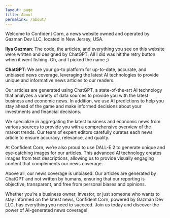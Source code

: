 ```yaml
---
layout: page
title: About
permalink: /about/
---
```


Welcome to Confident Corn, a news website owned and operated by Gazman Dev LLC, located in New Jersey, USA. 

**Ilya Gazman**: The code, the articles, and everything you see on this website were written and designed by ChatGPT. All I did was hit the retry button when it went fishing. Oh, and I picked the name ;)

**ChatGPT**: We are your go-to platform for up-to-date, accurate, and unbiased news coverage, leveraging the latest AI technologies to provide unique and informative news articles to our readers.

Our articles are generated using ChatGPT, a state-of-the-art AI technology that analyzes a variety of data sources to provide you with the latest business and economic news. In addition, we use AI predictions to help you stay ahead of the game and make informed decisions about your investments and financial decisions.

We specialize in aggregating the latest business and economic news from various sources to provide you with a comprehensive overview of the market trends. Our team of expert editors carefully curates each news article to ensure accuracy, relevance, and quality.

At Confident Corn, we’re also proud to use DALL-E 2 to generate unique and eye-catching images for our articles. This advanced AI technology creates images from text descriptions, allowing us to provide visually engaging content that complements our news coverage.

Above all, our news coverage is unbiased. Our articles are generated by ChatGPT and not written by humans, ensuring that our reporting is objective, transparent, and free from personal biases and opinions.

Whether you’re a business owner, investor, or just someone who wants to stay informed on the latest news, Confident Corn, powered by Gazman Dev LLC, has everything you need to succeed. Join us today and discover the power of AI-generated news coverage!